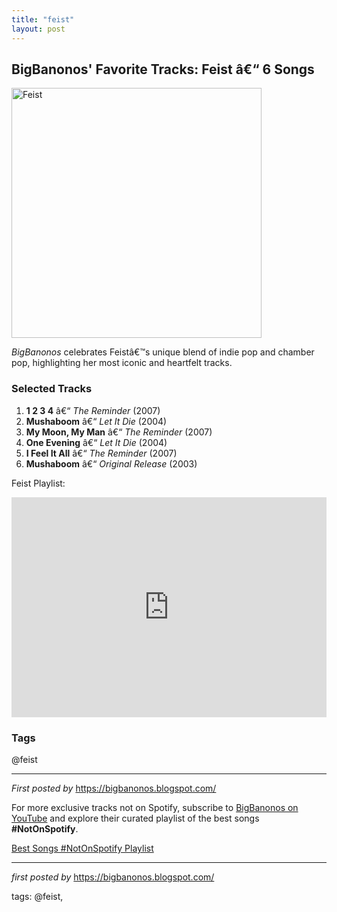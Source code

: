 ```yaml
---
title: "feist"
layout: post
---
```

<h2>BigBanonos' Favorite Tracks: Feist â€“ 6 Songs</h2> <div > <a href="https://pyxis.nymag.com/v1/imgs/eb1/9f2/56b32925fdce5cee896f6a2994bf23be9c-feist-chat-room-silo.1x.rsquare.w1400.jpg"> <img src="https://pyxis.nymag.com/v1/imgs/eb1/9f2/56b32925fdce5cee896f6a2994bf23be9c-feist-chat-room-silo.1x.rsquare.w1400.jpg" alt="Feist" width="400" /> </a>
</div> <p><em>BigBanonos</em> celebrates Feistâ€™s unique blend of indie pop and chamber pop, highlighting her most iconic and heartfelt tracks.</p> <h3>Selected Tracks</h3>
<ol> <li><strong>1 2 3 4</strong> â€“ <em>The Reminder</em> (2007)</li> <li><strong>Mushaboom</strong> â€“ <em>Let It Die</em> (2004)</li> <li><strong>My Moon, My Man</strong> â€“ <em>The Reminder</em> (2007)</li> <li><strong>One Evening</strong> â€“ <em>Let It Die</em> (2004)</li> <li><strong>I Feel It All</strong> â€“ <em>The Reminder</em> (2007)</li> <li><strong>Mushaboom</strong> â€“ <em>Original Release</em> (2003)</li>
</ol> <p>Feist Playlist:</p>
<iframe src="https://open.spotify.com/embed/playlist/6PhyKzVr2DTsMj7sEjOpHK?utm_source=generator" width="100%" height="352" frameBorder="0" allowfullscreen="" allow="autoplay; clipboard-write; encrypted-media; fullscreen; picture-in-picture" loading="lazy"></iframe> <h3>Tags</h3>
<p>@feist</p> <hr />
<p><em>First posted by</em> <a href="https://bigbanonos.blogspot.com/" rel="noopener" target="_new">https://bigbanonos.blogspot.com/</a></p>


<!--Subscribe and Playlist Links-->
<div>
    <p>For more exclusive tracks not on Spotify, subscribe to <a href="https://www.youtube.com/@BigBanonos" target="_blank">BigBanonos on YouTube</a> and explore their curated playlist of the best songs <strong>#NotOnSpotify</strong>.</p>
    <p><a href="https://www.youtube.com/playlist?list=PLtuNtuTatqI0kFahUCbtbfenC_ET5O_tr" target="_blank">Best Songs #NotOnSpotify Playlist<br /></a></p></div>

<hr />

<p><em>first posted by</em> <a href="https://bigbanonos.blogspot.com/" rel="noopener" target="_new">https://bigbanonos.blogspot.com/</a></p>

<p>tags: @feist,</p>
